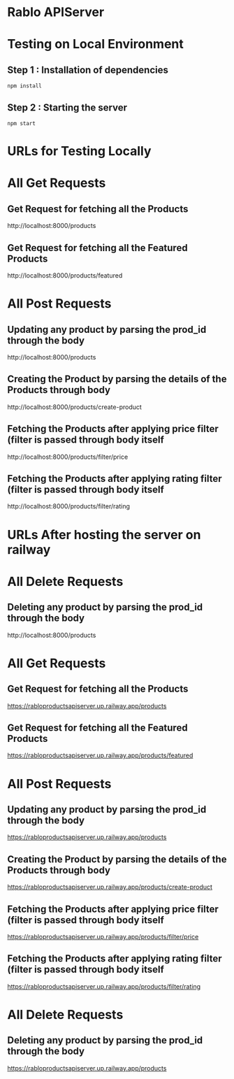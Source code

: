 # Rablo APIServer


# Testing on Local Environment

## Step 1 : Installation of dependencies

```
npm install
```
## Step 2 : Starting the server

```
npm start
```

# URLs for Testing Locally

# All Get Requests
## Get Request for fetching all the Products
http://localhost:8000/products

## Get Request for fetching all the Featured Products
http://localhost:8000/products/featured

# All Post Requests
## Updating any product by parsing the prod_id through the body
http://localhost:8000/products

## Creating the Product by parsing the details of the Products through body
http://localhost:8000/products/create-product

## Fetching the Products after applying price filter (filter is passed through body itself
http://localhost:8000/products/filter/price

## Fetching the Products after applying rating filter (filter is passed through body itself
http://localhost:8000/products/filter/rating


# URLs After hosting the server on railway

# All Delete Requests
## Deleting any product by parsing the prod_id through the body
http://localhost:8000/products


# All Get Requests
## Get Request for fetching all the Products
https://rabloproductsapiserver.up.railway.app/products

## Get Request for fetching all the Featured Products
https://rabloproductsapiserver.up.railway.app/products/featured

# All Post Requests
## Updating any product by parsing the prod_id through the body
https://rabloproductsapiserver.up.railway.app/products

## Creating the Product by parsing the details of the Products through body
https://rabloproductsapiserver.up.railway.app/products/create-product

## Fetching the Products after applying price filter (filter is passed through body itself
https://rabloproductsapiserver.up.railway.app/products/filter/price

## Fetching the Products after applying rating filter (filter is passed through body itself
https://rabloproductsapiserver.up.railway.app/products/filter/rating


# All Delete Requests
## Deleting any product by parsing the prod_id through the body
https://rabloproductsapiserver.up.railway.app/products